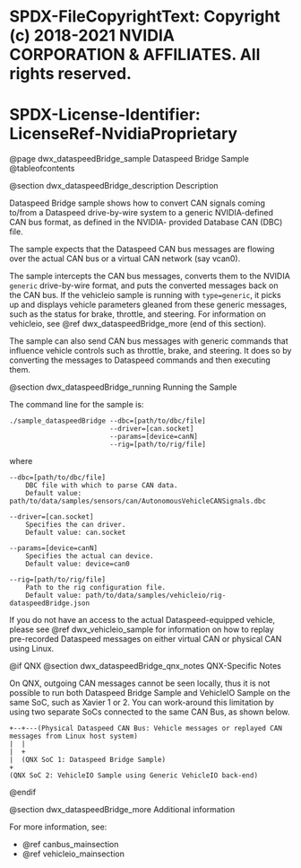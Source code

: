 # SPDX-FileCopyrightText: Copyright (c) 2018-2021 NVIDIA CORPORATION & AFFILIATES. All rights reserved.
# SPDX-License-Identifier: LicenseRef-NvidiaProprietary

@page dwx_dataspeedBridge_sample Dataspeed Bridge Sample
@tableofcontents

@section dwx_dataspeedBridge_description Description

Dataspeed Bridge sample shows how to convert CAN signals coming to/from a Dataspeed
drive-by-wire system to a generic NVIDIA-defined CAN bus format, as defined in the NVIDIA-
provided Database CAN (DBC) file.

The sample expects that the Dataspeed CAN bus messages are flowing over the actual CAN bus
or a virtual CAN network (say vcan0).

The sample intercepts the CAN bus messages, converts
them to the NVIDIA `generic` drive-by-wire format, and puts the converted messages back on the CAN bus. If the vehicleio sample
is running with `type=generic`, it picks up and displays vehicle parameters
gleaned from these generic messages, such as the status for brake, throttle, and steering.
For information on vehicleio, see @ref dwx_dataspeedBridge_more (end of this section).

The sample can also send CAN bus messages with
generic commands that influence vehicle controls such as throttle, brake, and steering.
It does so by converting the messages to Dataspeed commands and then executing them.

@section dwx_dataspeedBridge_running Running the Sample

The command line for the sample is:

    ./sample_dataspeedBridge --dbc=[path/to/dbc/file]
                             --driver=[can.socket]
                             --params=[device=canN]
                             --rig=[path/to/rig/file]

where

    --dbc=[path/to/dbc/file]
        DBC file with which to parse CAN data.
        Default value: path/to/data/samples/sensors/can/AutonomousVehicleCANSignals.dbc

    --driver=[can.socket]
        Specifies the can driver.
        Default value: can.socket

    --params=[device=canN]
        Specifies the actual can device.
        Default value: device=can0

    --rig=[path/to/rig/file]
        Path to the rig configuration file.
        Default value: path/to/data/samples/vehicleio/rig-dataspeedBridge.json

If you do not have an access to the actual Dataspeed-equipped vehicle, please see
@ref dwx_vehicleio_sample for information on how to replay pre-recorded
Dataspeed messages on either virtual CAN or physical CAN using Linux.

@if QNX
@section dwx_dataspeedBridge_qnx_notes QNX-Specific Notes

On QNX, outgoing CAN messages cannot be seen locally, thus it is not possible to
run both Dataspeed Bridge Sample and VehicleIO Sample on the same SoC, such as
Xavier 1 or 2.
You can work-around this limitation by using two separate SoCs connected to
the same CAN Bus, as shown below.

```
+--+---(Physical Dataspeed CAN Bus: Vehicle messages or replayed CAN messages from Linux host system)
|  |
|  +
|  (QNX SoC 1: Dataspeed Bridge Sample)
+
(QNX SoC 2: VehicleIO Sample using Generic VehicleIO back-end)
```
@endif

@section dwx_dataspeedBridge_more Additional information

For more information, see:
- @ref canbus_mainsection
- @ref vehicleio_mainsection
